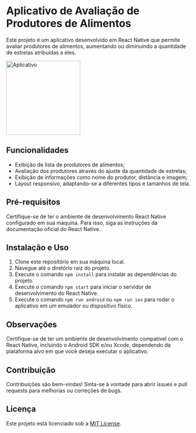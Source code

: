 # Aplicativo de Avaliação de Produtores de Alimentos

Este projeto é um aplicativo desenvolvido em React Native que permite avaliar produtores de alimentos, aumentando ou diminuindo a quantidade de estrelas atribuídas a eles.

<img src="src/assets/app.gif" alt="Aplicativo" width="200px">

## Funcionalidades

- Exibição de lista de produtores de alimentos;
- Avaliação dos produtores através do ajuste da quantidade de estrelas;
- Exibição de informações como nome do produtor, distância e imagem;
- Layout responsivo, adaptando-se a diferentes tipos e tamanhos de tela.

## Pré-requisitos

Certifique-se de ter o ambiente de desenvolvimento React Native configurado em sua máquina. Para isso, siga as instruções da documentação oficial do React Native.

## Instalação e Uso

1. Clone este repositório em sua máquina local.
2. Navegue até o diretório raiz do projeto.
3. Execute o comando `npm install` para instalar as dependências do projeto.
4. Execute o comando `npm start` para iniciar o servidor de desenvolvimento do React Native.
5. Execute o comando `npm run android` ou `npm run ios` para rodar o aplicativo em um emulador ou dispositivo físico.

## Observações

Certifique-se de ter um ambiente de desenvolvimento compatível com o React Native, incluindo o Android SDK e/ou Xcode, dependendo da plataforma alvo em que você deseja executar o aplicativo.

## Contribuição

Contribuições são bem-vindas! Sinta-se à vontade para abrir issues e pull requests para melhorias ou correções de bugs.

## Licença

Este projeto está licenciado sob a [MIT License](LICENSE).
